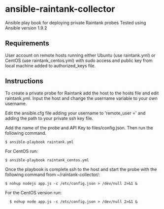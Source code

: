 # ansible-raintank-collector
Ansible play book for deploying private Raintank probes
Tested using Ansible version 1.9.2
## Requirements
User account on remote hosts running either Ubuntu (use raintank.yml) or CentOS (use raintank_centos.yml) with sudo access and public key from local machine added to authorized_keys file.

## Instructions
To create a private probe for Raintank add the host to the hosts file and edit raintank.yml. Input the host and change the username variable to your own username.

Edit the ansible.cfg file adding your username to 'remote_user =' and adding the path to your private ssh key file.

Add the name of the probe and API Key to files/config.json. Then run the following command.

    $ ansible-playbook raintank.yml

For CentOS run:

    $ ansible-playbook raintank_centos.yml

Once the playbook is complete ssh to the host and start the probe with the following command from ~/raintank-collector/:

    $ nohup nodejs app.js -c /etc/config.json > /dev/null 2>&1 &

For the CentOS version run:

	  $ nohup node app.js -c /etc/config.json > /dev/null 2>&1 &
